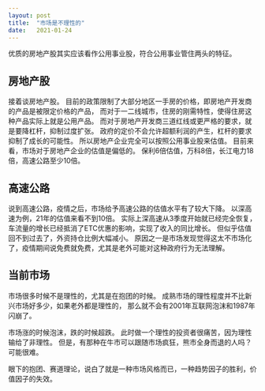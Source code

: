 ```yaml
---
layout: post
title:  "市场是不理性的"
date:   2021-01-24
---
```


优质的房地产股其实应该看作公用事业股，符合公用事业管住两头的特征。

## 房地产股
接着谈房地产股。
目前的政策限制了大部分地区一手房的价格，即房地产开发商的产品是被限定价格的产品，
而对于一二线城市，住房的刚需特性，使得住房这种产品实际上就是公用产品。
而对于房地产开发商三道红线或更严格的要求，就是要降杠杆，抑制过度扩张。
政府的定价不会允许超额利润的产生，杠杆的要求抑制了成长的可能性。
所以房地产企业完全可以按照公用事业股来估值。
目前来看，市场对于房地产企业的估值是偏低的。
保利6倍估值，万科8倍，长江电力18倍，高速公路至少10倍。

## 高速公路
说到高速公路，疫情之后，市场给予高速公路的估值水平有了较大下降。
以深高速为例，21年的估值来看不到10倍。
实际上深高速从3季度开始就已经完全恢复，车流量的增长已经抵消了ETC优惠的影响，实现了收入的同比增长。
但似乎估值回不到过去了，外资持仓比例大幅减小。
原因之一是市场发现觉得这太不市场化了，疫情期间说免费就免费，尤其是老外可能对这种政府行为无法理解。

## 当前市场
市场很多时候不是理性的，尤其是在抱团的时候。
成熟市场的理性程度并不比新兴市场好多少，如果老外都是理性的，
那么就不会有2001年互联网泡沫和1987年闪崩了。

市场涨的时候泡沫，跌的时候超跌。
此时做一个理性的投资者很痛苦，因为理性输给了非理性。
但是，有那种在牛市可以跟随市场疯狂，熊市全身而退的人吗？可能很难。

眼下的抱团、赛道理论，说白了就是一种市场风格而已，一种趋势因子的胜利，价值因子的失效。
